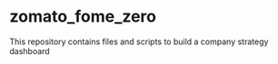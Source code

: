 # zomato_fome_zero
This repository contains files and scripts to build a company strategy dashboard
